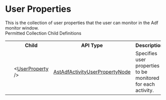 # User Properties

<div class="LanguageSummary"><div class ="SummaryItem">This is the collection of user properties that the user can monitor in the Adf monitor window.</div></div><div class="SchemaBindingGroup"><div class="SchemaBindingGroupHeader">Permitted Collection Child Definitions</div><table id="SchemaBindingList" class="SchemaBindingList"><tbody><tr><th class="SchemaBindingIconColumnHeader">&nbsp;</th><th class="SchemaBindingNameColumnHeader">Child</th><th class="SchemaBindingTypeColumnHeader">API Type</th><th class="SchemaBindingSummaryColumnHeader">Description</th></tr><tr class="cd0"><td class="SchemaBindingIcon"><div class="NotRequired" /></td><td class="SchemaBindingName"><span class="punc">&lt;</span><a href=../api-reference/Varigence.Languages.Biml.DataFactory.AstAdfActivityUserPropertyNode.html">UserProperty</a><span class="punc"> /&gt;</span></td><td class="SchemaBindingType"><a href="Varigence.Languages.Biml.DataFactory.AstAdfActivityUserPropertyNode.html">AstAdfActivityUserPropertyNode</a></td><td class="SchemaBindingSummary">Specifies user properties to be monitored for each activity.</td></tr></tbody></table></div>
